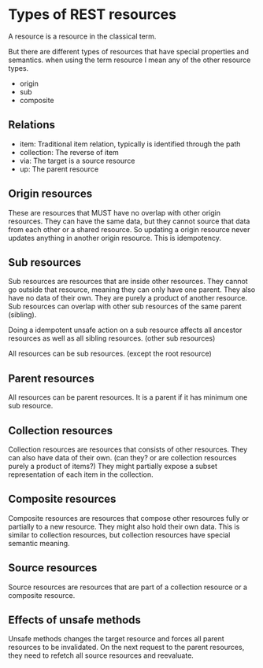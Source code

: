 # Types of REST resources

A resource is a resource in the classical term.

But there are different types of resources that have special properties and semantics. when using the term resource I mean any of the other resource types.


- origin
- sub
- composite


## Relations

- item: Traditional item relation, typically is identified through the path
- collection: The reverse of item
- via: The target is a source resource
- up: The parent resource


## Origin resources

These are resources that MUST have no overlap with other origin resources. They can have the same data, but they cannot source that data from each other or a shared resource. So updating a origin resource never updates anything in another origin resource. This is idempotency.

## Sub resources

Sub resources are resources that are inside other resources. They cannot go outside that resource, meaning they can only have one parent. They also have no data of their own. They are purely a product of another resource. Sub resources can overlap with other sub resources of the same parent (sibling).

Doing a idempotent unsafe action on a sub resource affects all ancestor resources as well as all sibling resources. (other sub resources)

All resources can be sub resources. (except the root resource)


## Parent resources

All resources can be parent resources. It is a parent if it has minimum one sub resource.


## Collection resources

Collection resources are resources that consists of other resources. They can also have data of their own. (can they? or are collection resources purely a product of items?) They might partially expose a subset representation of each item in the collection.

## Composite resources

Composite resources are resources that compose other resources fully or partially to a new resource. They might also hold their own data. This is similar to collection resources, but collection resources have special semantic meaning.

## Source resources

Source resources are resources that are part of a collection resource or a composite resource.


## Effects of unsafe methods

Unsafe methods changes the target resource and forces all parent resources to be invalidated. On the next request to the parent resources, they need to refetch all source resources and reevaluate.
